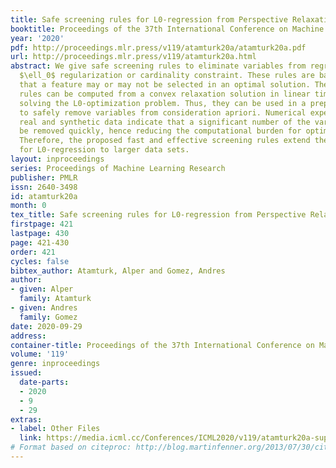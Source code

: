```yaml
---
title: Safe screening rules for L0-regression from Perspective Relaxations
booktitle: Proceedings of the 37th International Conference on Machine Learning
year: '2020'
pdf: http://proceedings.mlr.press/v119/atamturk20a/atamturk20a.pdf
url: http://proceedings.mlr.press/v119/atamturk20a.html
abstract: We give safe screening rules to eliminate variables from regression with
  $\ell_0$ regularization or cardinality constraint. These rules are based on guarantees
  that a feature may or may not be selected in an optimal solution. The screening
  rules can be computed from a convex relaxation solution in linear time, without
  solving the L0-optimization problem. Thus, they can be used in a preprocessing step
  to safely remove variables from consideration apriori. Numerical experiments on
  real and synthetic data indicate that a significant number of the variables can
  be removed quickly, hence reducing the computational burden for optimization substantially.
  Therefore, the proposed fast and effective screening rules extend the scope of algorithms
  for L0-regression to larger data sets.
layout: inproceedings
series: Proceedings of Machine Learning Research
publisher: PMLR
issn: 2640-3498
id: atamturk20a
month: 0
tex_title: Safe screening rules for L0-regression from Perspective Relaxations
firstpage: 421
lastpage: 430
page: 421-430
order: 421
cycles: false
bibtex_author: Atamturk, Alper and Gomez, Andres
author:
- given: Alper
  family: Atamturk
- given: Andres
  family: Gomez
date: 2020-09-29
address: 
container-title: Proceedings of the 37th International Conference on Machine Learning
volume: '119'
genre: inproceedings
issued:
  date-parts:
  - 2020
  - 9
  - 29
extras:
- label: Other Files
  link: https://media.icml.cc/Conferences/ICML2020/v119/atamturk20a-supp.zip
# Format based on citeproc: http://blog.martinfenner.org/2013/07/30/citeproc-yaml-for-bibliographies/
---
```

